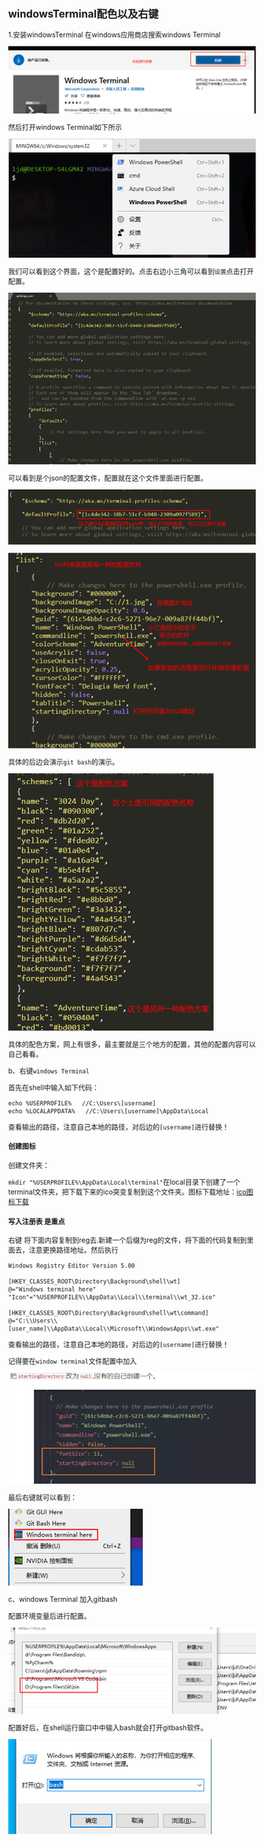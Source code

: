 ## windowsTerminal配色以及右键
1.安装windowsTerminal
在windows应用商店搜索windows Terminal

![1590285041503.png](images\1590285041503.png)

然后打开windows Terminal如下所示


![1590285121000.png](images\1590285121000.png)

我们可以看到这个界面，这个是配置好的。点击右边小三角可以看到`设置`点击打开配置。

![1590285240705.png](images\1590285240705.png)

可以看到是个json的配置文件，配置就在这个文件里面进行配置。

![1590285334589.png](images\1590285334589.png)


![1590285489749.png](images\1590285489749.png)

具体的后边会演示`git bash`的演示。


![1590285580852.png](images\1590285580852.png)

具体的配色方案，网上有很多，最主要就是三个地方的配置，其他的配置内容可以自己看看。 

b、右键`windows Terminal`

首先在shell中输入如下代码：

```shell
echo %USERPROFILE%   //C:\Users\[username]
echo %LOCALAPPDATA%   //C:\Users\[username]\AppData\Local
```
查看输出的路径，注意自己本地的路径，对后边的`[username]`进行替换！

#### 创建图标

创建文件夹：

`mkdir "%USERPROFILE%\AppData\Local\terminal"`在local目录下创建了一个terminal文件夹，把下载下来的ico突变复制到这个文件夹。图标下载地址：[ico图标下载](https://raw.githubusercontent.com/yanglr/WindowsDevTools/master/awosomeTerminal/icons/wt_32.ico) 

#### 写入注册表 是重点
右键 将下面内容复制到reg去.新建一个后缀为reg的文件，将下面的代码复制到里面去，注意更换路径地址。然后执行

```reg
Windows Registry Editor Version 5.00

[HKEY_CLASSES_ROOT\Directory\Background\shell\wt]
@="Windows terminal here"
"Icon"="%USERPROFILE%\\AppData\\Local\\terminal\\wt_32.ico"

[HKEY_CLASSES_ROOT\Directory\Background\shell\wt\command]
@="C:\\Users\\[user_name]\\AppData\\Local\\Microsoft\\WindowsApps\\wt.exe"
```
查看输出的路径，注意自己本地的路径，对后边的`[username]`进行替换！

记得要在`window terminal`文件配置中加入

![1590286231242.png](images\1590286231242.png)

最后右键就可以看到：

![1590286264047.png](images\1590286264047.png)

c、windows Terminal 加入gitbash

配置环境变量后进行配置。

![1590286454934.png](images\1590286454934.png)

配置好后，在shell运行窗口中中输入bash就会打开gitbash软件。

![1590286522135.png](images\1590286522135.png)
